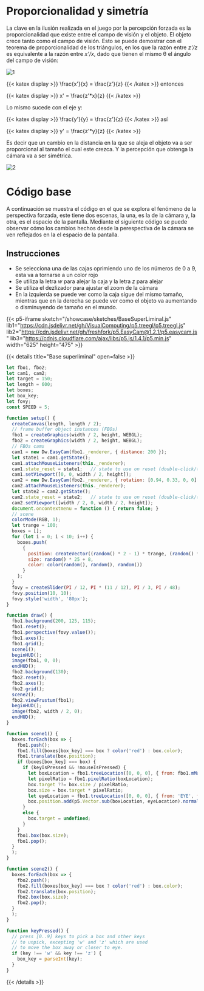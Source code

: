 # Proporcionalidad y simetría 

La clave en la ilusión realizada en el juego por la percepción forzada es la proporcionalidad que existe entre el campo de visión y el objeto. El objeto crece tanto como el campo de visión. Esto se puede demostrar con el teorema de proporcionalidad de los triángulos, en los que la razón entre *z'/z* es equivalente a la razón entre *x'/x*, dado que tienen el mismo θ el ángulo del campo de visión:

![1](https://github.com/ggarciarom/NewProyect/blob/master/proportion.png?raw=true)

{{< katex display >}} \frac{x'}{x} = \frac{z'}{z} {{< /katex >}} entonces 

{{< katex display >}} x' = \frac{z'*x}{z} {{< /katex >}} 

Lo mismo sucede con el eje y:

{{< katex display >}} \frac{y'}{y} = \frac{z'}{z} {{< /katex >}}  así

{{< katex display >}} y' = \frac{z'*y}{z} {{< /katex >}} 

Es decir que un cambio en la distancia en la que se aleja el objeto va a ser proporcional al tamaño el cual este crezca. Y la percepción que obtenga la cámara va a ser simétrica.

![2](https://github.com/ggarciarom/NewProyect/blob/master/PitifulLankyBangeltiger-mobile.gif?raw=true)

# Código base

A continuación se muestra el código en el que se explora el fenómeno de la perspectiva forzada, este tiene dos escenas, la una, es la de la cámara y, la otra, es el espacio de la pantalla. Mediante el siguiente código se puede observar cómo los cambios hechos desde la perespectiva de la cámara se ven reflejados en la el espacio de la pantalla.

## Instrucciones

- Se selecciona una de las cajas oprimiendo uno de los números de 0 a 9, esta va a tornarse a un color rojo
- Se utiliza la letra *w* para alejar la caja y la letra *z* para alejar
- Se utiliza el dezlizador para ajustar el zoom de la cámara
- En la izquierda se puede ver como la caja sigue del mismo tamaño, mientras que en la derecha se puede ver como el objeto va aumentando o disminuyendo de tamaño en el mundo.


{{< p5-iframe sketch="/showcase/sketches/BaseSuperLiminal.js" lib1="https://cdn.jsdelivr.net/gh/VisualComputing/p5.treegl/p5.treegl.js" lib2="https://cdn.jsdelivr.net/gh/freshfork/p5.EasyCam@1.2.1/p5.easycam.js" lib3="https://cdnjs.cloudflare.com/ajax/libs/p5.js/1.4.1/p5.min.js" width="625" height="475" >}}

{{< details title="Base superliminal" open=false >}}
```javascript
let fbo1, fbo2;
let cam1, cam2;
let target = 150;
let length = 600;
let boxes;
let box_key;
let fovy;
const SPEED = 5;

function setup() {
  createCanvas(length, length / 2);
  // frame buffer object instances (FBOs)
  fbo1 = createGraphics(width / 2, height, WEBGL);
  fbo2 = createGraphics(width / 2, height, WEBGL);
  // FBOs cams
  cam1 = new Dw.EasyCam(fbo1._renderer, { distance: 200 });
  let state1 = cam1.getState();
  cam1.attachMouseListeners(this._renderer);
  cam1.state_reset = state1;   // state to use on reset (double-click/tap)
  cam1.setViewport([0, 0, width / 2, height]);
  cam2 = new Dw.EasyCam(fbo2._renderer, { rotation: [0.94, 0.33, 0, 0] });
  cam2.attachMouseListeners(this._renderer);
  let state2 = cam2.getState();
  cam2.state_reset = state2;   // state to use on reset (double-click/tap)
  cam2.setViewport([width / 2, 0, width / 2, height]);
  document.oncontextmenu = function () { return false; }
  // scene
  colorMode(RGB, 1);
  let trange = 100;
  boxes = [];
  for (let i = 0; i < 10; i++) {
    boxes.push(
      {
        position: createVector((random() * 2 - 1) * trange, (random() * 2 - 1) * trange, (random() * 2 - 1) * trange),
        size: random() * 25 + 8,
        color: color(random(), random(), random())
      }
    );
  }
  fovy = createSlider(PI / 12, PI * (11 / 12), PI / 3, PI / 48);
  fovy.position(10, 10);
  fovy.style('width', '80px');
}

function draw() {
  fbo1.background(200, 125, 115);
  fbo1.reset();
  fbo1.perspective(fovy.value());
  fbo1.axes();
  fbo1.grid();
  scene1();
  beginHUD();
  image(fbo1, 0, 0);
  endHUD();
  fbo2.background(130);
  fbo2.reset();
  fbo2.axes();
  fbo2.grid();
  scene2();
  fbo2.viewFrustum(fbo1);
  beginHUD();
  image(fbo2, width / 2, 0);
  endHUD();
}

function scene1() {
  boxes.forEach(box => {
    fbo1.push();
    fbo1.fill(boxes[box_key] === box ? color('red') : box.color);
    fbo1.translate(box.position);
    if (boxes[box_key] === box) {
      if (keyIsPressed && !mouseIsPressed) {
        let boxLocation = fbo1.treeLocation([0, 0, 0], { from: fbo1.mMatrix(), to: 'WORLD' });
        let pixelRatio = fbo1.pixelRatio(boxLocation);
        box.target ??= box.size / pixelRatio;
        box.size = box.target * pixelRatio;
        let eyeLocation = fbo1.treeLocation([0, 0, 0], { from: 'EYE', to: 'WORLD' });
        box.position.add(p5.Vector.sub(boxLocation, eyeLocation).normalize().mult(key === 'w' ? SPEED : -SPEED));
      }
      else {
        box.target = undefined;
      }
    }
    fbo1.box(box.size);
    fbo1.pop();
  }
  );
}

function scene2() {
  boxes.forEach(box => {
    fbo2.push();
    fbo2.fill(boxes[box_key] === box ? color('red') : box.color);
    fbo2.translate(box.position);
    fbo2.box(box.size);
    fbo2.pop();
  }
  );
}

function keyPressed() {
  // press [0..9] keys to pick a box and other keys
  // to unpick, excepting 'w' and 'z' which are used
  // to move the box away or closer to eye.
  if (key !== 'w' && key !== 'z') {
    box_key = parseInt(key);
  }
}

```
{{< /details >}}